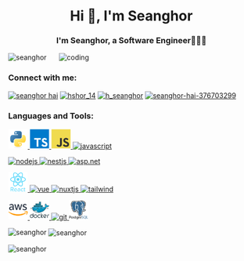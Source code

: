 <h1 align="center">Hi 👋, I'm Seanghor</h1>
<h3 align="center">I'm Seanghor, a Software Engineer👨🏻‍💻</h3>
<img align="right" alt="coding" width="400" 
src="https://camo.githubusercontent.com/24c6287be76c155a12345cb131d1379589070ec28c94088f4582f19d3a1865e9/68747470733a2f2f6d69726f2e6d656469756d2e636f6d2f76322f726573697a653a6669743a313237322f312a5a53566d57476363317765454e6230536861775778772e676966"
> 

<p align="left"> <img src="https://komarev.com/ghpvc/?username=seanghor&label=Profile%20views&color=0e75b6&style=flat" alt="seanghor" /> </p>

<h3 align="left">Connect with me:</h3>
<p align="left">
<a href="https://fb.com/seanghor hai" target="blank"><img align="center" src="https://raw.githubusercontent.com/rahuldkjain/github-profile-readme-generator/master/src/images/icons/Social/facebook.svg" alt="seanghor hai" height="30" width="40" /></a>
<a href="https://instagram.com/hshor_14" target="blank"><img align="center" src="https://raw.githubusercontent.com/rahuldkjain/github-profile-readme-generator/master/src/images/icons/Social/instagram.svg" alt="hshor_14" height="30" width="40" /></a>
<a href="https://t.me/h_seanghor" target="blank"><img align="center" src="https://upload.wikimedia.org/wikipedia/commons/thumb/8/82/Telegram_logo.svg/512px-Telegram_logo.svg.png?20220101141644" alt="h_seanghor" height="30" width="30" /></a>
<a href="https://www.linkedin.com/in/seanghor-hai-376703299" target="blank"><img align="center" src="https://upload.wikimedia.org/wikipedia/commons/thumb/8/81/LinkedIn_icon.svg/2048px-LinkedIn_icon.svg.png" alt="seanghor-hai-376703299" height="30" width="30" /></a>
</p>

<h3 align="left">Languages and Tools:</h3>
<p align="left"> 
  <a href="https://www.python.org" target="_blank" rel="noreferrer"> <img src="https://raw.githubusercontent.com/devicons/devicon/master/icons/python/python-original.svg" alt="python" width="40" height="40"/> </a> 
  <a href="https://www.typescriptlang.org/" target="_blank" rel="noreferrer"> <img src="https://raw.githubusercontent.com/devicons/devicon/master/icons/typescript/typescript-original.svg" alt="typescript" width="40" height="40"/> </a> 
  <a href="https://developer.mozilla.org/en-US/docs/Web/JavaScript" target="_blank" rel="noreferrer"> <img src="https://raw.githubusercontent.com/devicons/devicon/master/icons/javascript/javascript-original.svg" alt="javascript" width="40" height="40"/> </a> 
  <a href="https://learn.microsoft.com/en-us/dotnet/csharp/" target="_blank" rel="noreferrer"> <img src="https://static-00.iconduck.com/assets.00/c-sharp-c-icon-1822x2048-wuf3ijab.png" alt="javascript" width="40" height="40"/> </a> 
  
  <a href="https://nodejs.org" target="_blank" rel="noreferrer"> <img src="https://jordankasper.com/images/nodejs.png" alt="nodejs" width="40" height="40"/> </a> 
  <a href="https://nestjs.com/" target="_blank" rel="noreferrer"> <img src="https://static-00.iconduck.com/assets.00/nestjs-icon-256x255-r03j160r.png" alt="nestjs" width="50" height="40"/> </a> 
  <a href="https://dotnet.microsoft.com/en-us/apps/aspnet" target="_blank" rel="noreferrer"> <img src="https://upload.wikimedia.org/wikipedia/commons/thumb/e/ee/.NET_Core_Logo.svg/2048px-.NET_Core_Logo.svg.png" alt="asp.net" width="40" height="40"/> </a> 
  
  <a href="https://reactjs.org/" target="_blank" rel="noreferrer"> <img src="https://raw.githubusercontent.com/devicons/devicon/master/icons/react/react-original-wordmark.svg" alt="react" width="40" height="40"/> </a> 
  <a href="https://vuejs.org/" target="_blank" rel="noreferrer"> <img src="https://www.svgrepo.com/show/354528/vue.svg" alt="vue" width="40" height="40"/> </a> 
  <a href="https://nuxt.com/" target="_blank" rel="noreferrer"> <img src="https://upload.wikimedia.org/wikipedia/commons/4/45/NuxtJS_Logo.png" alt="nuxtjs" width="40" height="40"/> </a> 
  <a href="https://tailwindcss.com/" target="_blank" rel="noreferrer"> <img src="https://www.vectorlogo.zone/logos/tailwindcss/tailwindcss-icon.svg" alt="tailwind" width="40" height="40"/> </a> 
  
  <a href="https://aws.amazon.com" target="_blank" rel="noreferrer"> <img src="https://raw.githubusercontent.com/devicons/devicon/master/icons/amazonwebservices/amazonwebservices-original-wordmark.svg" alt="aws" width="40" height="40"/> </a> 
  <a href="https://www.docker.com/" target="_blank" rel="noreferrer"> <img src="https://raw.githubusercontent.com/devicons/devicon/master/icons/docker/docker-original-wordmark.svg" alt="docker" width="40" height="40"/> </a> 
  <a href="https://git-scm.com/" target="_blank" rel="noreferrer"> <img src="https://www.vectorlogo.zone/logos/git-scm/git-scm-icon.svg" alt="git" width="40" height="40"/> </a> 
  <a href="https://www.postgresql.org" target="_blank" rel="noreferrer"> <img src="https://raw.githubusercontent.com/devicons/devicon/master/icons/postgresql/postgresql-original-wordmark.svg" alt="postgresql" width="40" height="40"/> </a> 
 
 
  
</p>

<p><img align="left" src="https://github-readme-stats.vercel.app/api/top-langs?username=seanghor&show_icons=true&locale=en&layout=compact" alt="seanghor" /></p>

<p>&nbsp;<img align="center" src="https://github-readme-stats.vercel.app/api?username=seanghor&show_icons=true&locale=en" alt="seanghor" /></p>

<p><img align="center" src="https://github-readme-streak-stats.herokuapp.com/?user=seanghor&" alt="seanghor" /></p>
